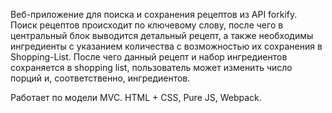 Веб-приложение для поиска и сохранения рецептов из API forkify. Поиск рецептов происходит по ключевому слову, после чего в центральный блок выводится детальный рецепт, а также необходимы ингредиенты с указанием количества с возможностью их сохранения в Shopping-List. После чего данный рецепт и набор ингредиентов сохраняется в shopping list, пользователь может изменить число порций и, соответственно, ингредиентов.

Работает по модели MVC. HTML + CSS, Pure JS, Webpack.

